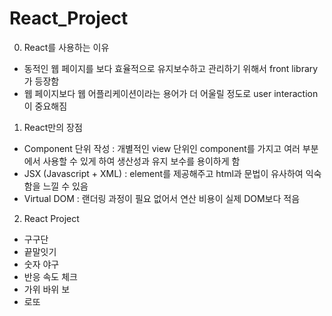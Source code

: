# React_Project

0. React를 사용하는 이유
- 동적인 웹 페이지를 보다 효율적으로 유지보수하고 관리하기 위해서 front library가 등장함
- 웹 페이지보다 웹 어플리케이션이라는 용어가 더 어울릴 정도로 user interaction이 중요해짐

1. React만의 장점
- Component 단위 작성 : 개별적인 view 단위인 component를 가지고 여러 부분에서 사용할 수 있게 하여 생산성과 유지 보수를 용이하게 함
- JSX (Javascript + XML) : element를 제공해주고 html과 문법이 유사하여 익숙함을 느낄 수 있음
- Virtual DOM : 랜더링 과정이 필요 없어서 연산 비용이 실제 DOM보다 적음

2. React Project
- 구구단
- 끝말잇기
- 숫자 야구
- 반응 속도 체크
- 가위 바위 보
- 로또
